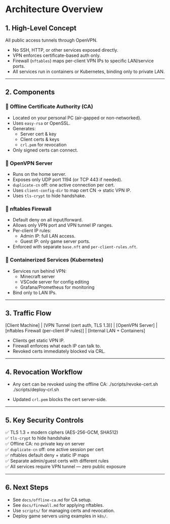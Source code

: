 # Architecture Overview

## 1. High-Level Concept
All public access tunnels through OpenVPN.
- No SSH, HTTP, or other services exposed directly.
- VPN enforces certificate-based auth only.
- Firewall (`nftables`) maps per-client VPN IPs to specific LAN/service ports.
- All services run in containers or Kubernetes, binding only to private LAN.

---

## 2. Components

### 📌 Offline Certificate Authority (CA)
- Located on your personal PC (air-gapped or non-networked).
- Uses `easy-rsa` or OpenSSL.
- Generates:
  - Server cert & key
  - Client certs & keys
  - `crl.pem` for revocation
- Only signed certs can connect.

### 📌 OpenVPN Server
- Runs on the home server.
- Exposes only UDP port 1194 (or TCP 443 if needed).
- `duplicate-cn` off: one active connection per cert.
- Uses `client-config-dir` to map cert CN → static VPN IP.
- Uses `tls-crypt` to hide handshake.

### 📌 nftables Firewall
- Default deny on all input/forward.
- Allows only VPN port and VPN tunnel IP ranges.
- Per-client IP rules:
  - Admin IP: full LAN access.
  - Guest IP: only game server ports.
- Enforced with separate `base.nft` and `per-client-rules.nft`.

### 📌 Containerized Services (Kubernetes)
- Services run behind VPN:
  - Minecraft server
  - VSCode server for config editing
  - Grafana/Prometheus for monitoring
- Bind only to LAN IPs.

---

## 3. Traffic Flow

[Client Machine]
|
[VPN Tunnel (cert auth, TLS 1.3)]
|
[OpenVPN Server]
|
[nftables Firewall (per-client IP rules)]
|
[Internal LAN + Containers]


- Clients get static VPN IP.
- Firewall enforces what each IP can talk to.
- Revoked certs immediately blocked via CRL.

---

## 4. Revocation Workflow

- Any cert can be revoked using the offline CA:
./scripts/revoke-cert.sh
./scripts/deploy-crl.sh

- Updated `crl.pem` blocks the cert server-side.

---

## 5. Key Security Controls

✅ TLS 1.3 + modern ciphers (AES-256-GCM, SHA512)  
✅ `tls-crypt` to hide handshake  
✅ Offline CA: no private key on server  
✅ `duplicate-cn` off: one active session per cert  
✅ nftables default deny + static IP maps  
✅ Separate admin/guest certs with different rules  
✅ All services require VPN tunnel — zero public exposure

---

## 6. Next Steps

- See `docs/offline-ca.md` for CA setup.
- See `docs/firewall.md` for applying nftables.
- Use `scripts/` for managing certs and revocation.
- Deploy game servers using examples in `k8s/`.
